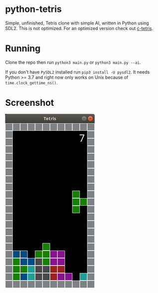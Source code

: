 # python-tetris
Simple, unfinished, Tetris clone with simple AI, written in Python using SDL2. 
This is not optimized. For an optimized version check out 
[c-tetris](https://github.com/cmovz/c-tetris).
# Running
Clone the repo then run `python3 main.py` or `python3 main.py --ai`.

If you don't have `PySDL2` installed run `pip3 install -U pysdl2`.
It needs Python >= 3.7 and right now only works on Unix because of 
`time.clock_gettime_ns()`.
# Screenshot
![Screenshot](images/screenshot.png)